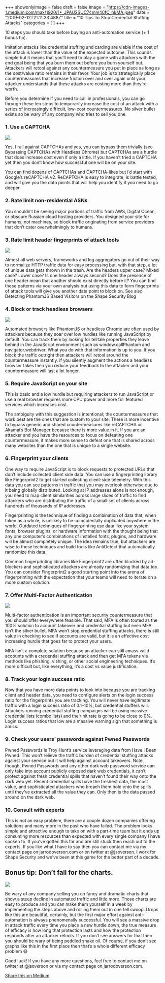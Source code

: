 +++
showonlyimage = false
draft = false
image = "https://cdn-images-1.medium.com/max/1920/1*_JPAU2SUC74mm40fC_hkMA.jpeg"
date = "2019-02-12T21:11:33.488Z"
title = "10 Tips To Stop Credential Stuffing Attacks"
categories = [ ]
+++




<span class=subtitle>10 steps you should take before buying an anti-automation service (+ 1 bonus tip).</span>


<!--more-->

Imitation attacks like credential stuffing and carding are viable if the cost of the attack is lower than the value of the expected outcome. This sounds simple but it means that you’ll need to play a game with attackers with the end goal being that you burn them out before you burn yourself out. Attackers will retool against any countermeasure you put in place as long as the cost/value ratio remains in their favor. Your job is to strategically place countermeasures that increase friction over and over again until your attacker understands that these attacks are costing more than they’re worth.


Before you determine if you need to call in professionals, you can go through these ten steps to temporarily increase the cost of an attack with a series of increasingly difficult, low-cost countermeasures. No silver bullet exists so be wary of any company who tries to sell you one.


### 1. Use a CAPTCHA

<img style='max-width:100%;' src="https://cdn-images-1.medium.com/max/616/1*GmtGvbap0r7toziy-rV9rw.gif">

Yes, I rail against CAPTCHAs and yes, you can bypass them trivially (see Bypassing CAPTCHAs with Headless Chrome) but CAPTCHAs are a hurdle that does increase cost even if only a little. If you haven’t tried a CAPTCHA yet then you don’t know how successful one will be on your site.


You can find dozens of CAPTCHAs and CAPTCHA-likes but I’d start with Google’s reCAPTCHA v2. ReCAPTCHA is easy to integrate, is battle tested, and will give you the data points that will help you identify if you need to go deeper.


### 2. Rate limit non-residential ASNs


You shouldn’t be seeing major portions of traffic from AWS, Digital Ocean, or obscure Russian cloud hosting providers. You designed your site for humans, not machines, so block traffic originating from service providers that don’t cater overwhelmingly to humans.


### 3. Rate limit header fingerprints of attack tools

<img style='max-width:100%;' src="https://cdn-images-1.medium.com/max/607/1*N_ge9ih1U7i4Ro997Vtk_Q.png">

Almost all web servers, frameworks and log aggregators go out of their way to normalize HTTP traffic data for easy processing but, with that step, a lot of unique data gets thrown in the trash. Are the headers upper case? Mixed case? Lower case? Is one header always second? Does the presence of one header mean that another should exist directly before it? You can find these patterns via your own analysis but using this data to form fingerprints of attack tools will give you another data point to block on. See also Detecting PhantomJS Based Visitors on the Shape Security Blog


### 4. Block or track headless browsers

<img style='max-width:100%;' src="https://cdn-images-1.medium.com/max/undefined/1*VrrSt0Kx9109UmWXwgQKRw.png">

Automated browsers like PhantomJS or headless Chrome are often used by attackers because they soar over low hurdles like running JavaScript by default. You can track them by looking for telltale properties they leave behind in the JavaScript environment such as window.callPhantom and navigator.webdriver. What you do with that information is up to you. If you block the traffic outright then attackers will retool around the countermeasure instantly. If you silently augment the actions a headless browser takes then you reduce your feedback to the attacker and your countermeasure will last a lot longer.


### 5. Require JavaScript on your site


This is basic and a low hurdle but requiring attackers to run JavaScript or use a real browser requires more CPU power and more full featured services which increases cost.


The ambiguity with this suggestion is intentional; the countermeasures that work best are the ones that are custom to your site. There is more incentive to bypass generic and shared countermeasures like reCAPTCHA or Akamai’s Bot Manager because there is more value in it. If you are an attacker and you have the resources to focus on defeating one countermeasure, it makes more sense to defeat one that is shared across many websites than the one that is unique to a single website.


### 6. Fingerprint your clients


One way to require JavaScript is to block requests to protected URLs that don’t include collected client side data. You can use a fingerprinting library like Fingerprint2 to get started collecting client-side telemetry. With this data you can see patterns in traffic that you may overlook otherwise due to it being globally distributed. Looking at IP addresses alone is not enough, you need to map client similarities across large slices of traffic to find attackers who are distributing the traffic of a small set of clients across hundreds of thousands of IP addresses.


Fingerprinting is the technique of finding a combination of data that, when taken as a whole, is unlikely to be coincidentally duplicated anywhere in the world. Outdated techniques of fingerprinting use data like your system fonts, browser plugins, or hardware information with the thought being that any one computer’s combinations of installed fonts, plugins, and hardware will be almost completely unique. The idea remains true, but attackers are wise to these techniques and build tools like AntiDetect that automatically randomize this data.


Common fingerprinting libraries like Fingerprint2 are often blocked by ad-blockers and sophisticated attackers are already randomizing that data too. You can consider Fingerprint2 a good starting point into the arena of fingerprinting with the expectation that your teams will need to iterate on a more custom solution.


### 7. Offer Multi-Factor Authentication

<img style='max-width:100%;' src="https://cdn-images-1.medium.com/max/1499/0*t3pAW7u7AYTjD8FN">

Multi-factor authentication is an important security countermeasure that you should offer everywhere feasible. That said, MFA is often touted as the 100% solution to account takeover and credential stuffing but even MFA isn’t the silver bullet. MFA won’t stop credential stuffing attacks, there is still value in checking to see if accounts are valid, but it is an effective cost increasing hurdle that goes far to protect your users.


MFA isn’t a complete solution because an attacker can still amass valid accounts with a credential stuffing attack and then get MFA tokens via methods like phishing, vishing, or other social engineering techniques. It’s more difficult but, like everything, it’s a cost vs value justification.


### 8. Track your login success ratio


Now that you have more data points to look into because you are tracking client and header data, you need to configure alerts on the login success ratio for the fingerprints you are tracking. You will never have legitimate traffic with a login success ratio of 0.1–10%, but credential stuffers will. Attackers running credential stuffing campaigns will be using massive credential lists (combo lists) and their hit rate is going to be close to 0%. Login success ratios that low are a massive warning sign that something is amiss.


### 9. Check your users’ passwords against Pwned Passwords


Pwned Passwords is Troy Hunt’s service leveraging data from Have I Been Pwned. This won’t relieve the traffic burden of credential stuffing attacks against your service but it will help against account takeovers. Note, though, Pwned Passwords and any other dark web password service can only take into account publicly exposed dark web credentials, it can’t protect against fresh credential spills that haven’t found their way onto the dark web yet. Recent credential spills have the freshest data, the most value, and sophisticated attackers who breach them hold onto the spills until they’ve extracted all the value they can. Only then is the data passed around on the dark web.


### 10. Consult with experts


This is not an easy problem, there are a couple dozen companies offering solutions and many more in the past who have failed. The problem looks simple and attractive enough to take on with a part-time team but it ends up consuming more resources than expected with every single company I have spoken to. If you’ve gotten this far and are still stuck then reach out to the experts. If you like what I have to say then you can contact me via my contact page on jarrodoverson.com or on twitter at @jsoverson. I work for Shape Security and we’ve been at this game for the better part of a decade.


## Bonus tip: Don’t fall for the charts.

<img style='max-width:100%;' src="https://cdn-images-1.medium.com/max/952/1*0PXEo7TS_F9kb9FRoRkhEQ.png">

Be wary of any company selling you on fancy and dramatic charts that show a steep decline in automated traffic and little more. Those charts are easy to produce and you can make them yourself in a week by implementing the steps above and rolling them out in one fell swoop. Drops like this are beautiful, certainly, but the first major effort against anti-automation is always phenomenally successful. You will see a massive drop in attack traffic every time you place a new hurdle down, the true measure of efficacy is how long that protection lasts and how the protection responds after an attacker retools. If you don’t see answers for that then you should be wary of being peddled snake oil. Of course, if you don’t see graphs like this in the first place then that’s a whole different efficacy problem 😄


Good luck! If you have any more questions, feel free to contact me on twitter at @jsoverson or via my contact page on jarrodoverson.com.


[Share this on Medium](https://medium.com/@jsoverson/10-tips-to-stop-credential-stuffing-attacks-db249cac6428)
